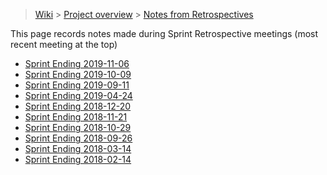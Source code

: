 > [Wiki](Home) > [Project overview](Project-Overview) > [Notes from Retrospectives](Retrospective-Notes)

This page records notes made during Sprint Retrospective meetings (most recent meeting at the top)

* [Sprint Ending 2019-11-06](Retrospective-Notes-2019.11.06)
* [Sprint Ending 2019-10-09](Retrospective-Notes-2019.10.09)
* [Sprint Ending 2019-09-11](Retrospective-Notes-2019.09.11)
* [Sprint Ending 2019-04-24](Retrospective-Notes-2019.04.24)
* [Sprint Ending 2018-12-20](Retrospective-Notes-2018.12.20)
* [Sprint Ending 2018-11-21](Retrospective-Notes-2018.11.21)
* [Sprint Ending 2018-10-29](Retrospective-Notes-2018.10.29)
* [Sprint Ending 2018-09-26](Retrospective-Notes-2018.09.26)
* [Sprint Ending 2018-03-14](Retrospective-Notes-2018.03.14)
* [Sprint Ending 2018-02-14](Retrospective-Notes-2018.02.14)

